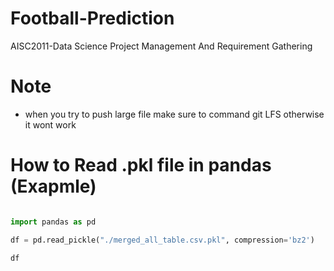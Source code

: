 # Football-Prediction
AISC2011-Data Science Project Management And Requirement Gathering

# Note

* when you try to push large file make sure to command git LFS otherwise it wont work

# How to Read .pkl file in pandas (Exapmle)

```python

import pandas as pd

df = pd.read_pickle("./merged_all_table.csv.pkl", compression='bz2')

df


```